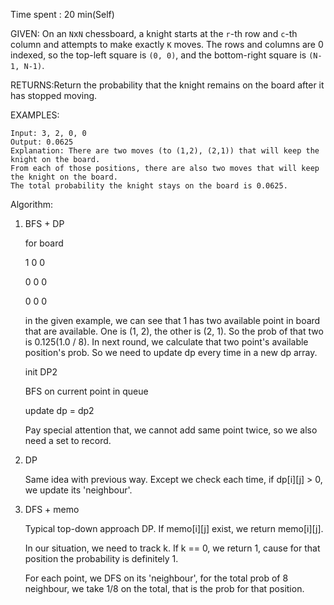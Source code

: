 Time spent :  20 min(Self)

GIVEN: On an `N`x`N` chessboard, a knight starts at the `r`-th row and `c`-th column and attempts to make exactly `K` moves. The rows and columns are 0 indexed, so the top-left square is `(0, 0)`, and the bottom-right square is `(N-1, N-1)`.

RETURNS:Return the probability that the knight remains on the board after it has stopped moving.

EXAMPLES:

```
Input: 3, 2, 0, 0
Output: 0.0625
Explanation: There are two moves (to (1,2), (2,1)) that will keep the knight on the board.
From each of those positions, there are also two moves that will keep the knight on the board.
The total probability the knight stays on the board is 0.0625.
```

Algorithm:

1. BFS + DP

   for board 

   1 0 0

   0 0 0

   0 0 0

   in the given example, we can see that 1 has two available point in board that are available. One is (1, 2), the other is (2, 1). So the prob of that two is 0.125(1.0 / 8). In next round, we calculate that two point's available position's prob. So we need to update dp every time in a new dp array.

   

   init DP2

   BFS on current point in queue

   update dp = dp2

   

   Pay special attention that, we cannot add same point twice, so we also need a set to record.

2. DP

   Same idea with previous way. Except we check each time, if dp\[i][j] > 0, we update its 'neighbour'.

3. DFS + memo

   Typical top-down approach DP. If memo\[i][j] exist, we return memo\[i][j].

   In our situation, we need to track k. If k == 0, we return 1, cause for that position the probability is definitely 1.

   For each point, we DFS on its 'neighbour', for the total prob of 8 neighbour, we take 1/8 on the total, that is the prob for that position.